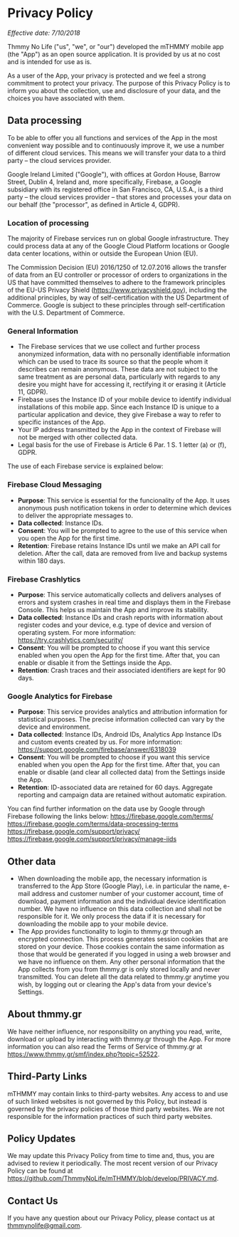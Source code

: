 # Privacy Policy

*Effective date: 7/10/2018*

Thmmy No Life ("us", "we", or "our") developed the mTHMMY mobile app (the "App") as an open source application. It is provided by us at no cost and is intended for use as is.

As a user of the App, your privacy is protected and we feel a strong commitment to protect your privacy. The purpose of this Privacy Policy is to inform you about the collection, use and disclosure of your data, and the choices you have associated with them.

## Data processing

To be able to offer you all functions and services of the App in the most convenient way possible and to continuously improve it, we use a number of different cloud services. This means we will transfer your data to a third party – the cloud services provider.

Google Ireland Limited ("Google"), with offices at Gordon House, Barrow Street, Dublin 4, Ireland and, more specifically, Firebase, a Google subsidiary with its registered office in San Francisco, CA, U.S.A., is a third party – the cloud services provider – that stores and processes your data on our behalf (the "processor", as defined in Article 4, GDPR).

### Location of processing

The majority of Firebase services run on global Google infrastructure. They could process data at any of the Google Cloud Platform locations or Google data center locations, within or outside the European Union (EU).

The Commission Decision (EU) 2016/1250 of 12.07.2016 allows the transfer of data from an EU controller or processor of orders to organizations in the US that have committed themselves to adhere to the framework principles of the EU-US Privacy Shield (https://www.privacyshield.gov), including the additional principles, by way of self-certification with the US Department of Commerce. Google is subject to these principles through self-certification with the U.S. Department of Commerce.

### General Information

* The Firebase services that we use collect and further process anonymized information, data with no personally identifiable information which can be used to trace its source so that the people whom it describes can remain anonymous. These data are not subject to the same treatment as are personal data, particularly with regards to any desire you might have for accessing it, rectifying it or erasing it (Article 11, GDPR).
* Firebase uses the Instance ID of your mobile device to identify individual installations of this mobile app. Since each Instance ID is unique to a particular application and device, they give Firebase a way to refer to specific instances of the App.
* Your IP address transmitted by the App in the context of Firebase will not be merged with other collected data.
* Legal basis for the use of Firebase is Article 6 Par. 1 S. 1 letter (a) or (f), GDPR.

The use of each Firebase service is explained below:

### Firebase Cloud Messaging

* **Purpose**: This service is essential for the funcionality of the App. It uses anonymous push notification tokens in order to determine which devices to deliver the appropriate messages to.
* **Data collected**: Instance IDs.
* **Consent**: You will be prompted to agree to the use of this service when you open the App for the first time.
* **Retention**: Firebase retains Instance IDs until we make an API call for deletion. After the call, data are removed from live and backup systems within 180 days.

### Firebase Crashlytics

* **Purpose**: This service automatically collects and delivers analyses of errors and system crashes in real time and displays them in the Firebase Console. This  helps us maintain the App and improve its stability.
* **Data collected**: Instance IDs and crash reports with information about register codes and your device, e.g. type of device and version of operating system. For more information: https://try.crashlytics.com/security/
* **Consent**: You will be prompted to choose if you want this service enabled when you open the App for the first time. After that, you can enable or disable it from the Settings inside the App.
* **Retention**: Crash traces and their associated identifiers are kept for 90 days.

### Google Analytics for Firebase

* **Purpose**: This service provides analytics and attribution information for statistical purposes. The precise information collected can vary by the device and environment.
* **Data collected**: Instance IDs, Android IDs, Analytics App Instance IDs and custom events created by us. For more information: https://support.google.com/firebase/answer/6318039
* **Consent**: You will be prompted to choose if you want this service enabled when you open the App for the first time. After that, you can enable or disable (and clear all collected data) from the Settings inside the App.
* **Retention**: ID-associated data are retained for 60 days. Aggregate reporting and campaign data are retained without automatic expiration.

You can find further information on the data use by Google through Firebase following the links below:
https://firebase.google.com/terms/
https://firebase.google.com/terms/data-processing-terms
https://firebase.google.com/support/privacy/
https://firebase.google.com/support/privacy/manage-iids

## Other data

*	When downloading the mobile app, the necessary information is transferred to the App Store (Google Play), i.e. in particular the name, e-mail address and customer number of your customer account, time of download, payment information and the individual device identification number. We have no influence on this data collection and shall not be responsible for it. We only process the data if it is necessary for downloading the mobile app to your mobile device.
*	The App provides functionality to login to thmmy.gr through an encrypted connection. This process generates session cookies that are stored on your device. Those cookies contain the same information as those that would be generated if you logged in using a web browser and we have no influence on them. Any other personal information that the App collects from you from thmmy.gr is only stored locally and never transmitted. You can delete all the data related to thmmy.gr anytime you wish, by logging out or clearing the App's data from your device's Settings.

## About thmmy.gr

We have neither influence, nor responsibility on anything you read, write, download or upload by interacting with thmmy.gr through the App. For more information you can also read the Terms of Service of thmmy.gr at https://www.thmmy.gr/smf/index.php?topic=52522.

## Third-Party Links

mTHMMY may contain links to third-party websites. Any access to and use of such linked websites is not governed by this Policy, but instead is governed by the privacy policies of those third party websites. We are not responsible for the information practices of such third party websites.

## Policy Updates

We may update this Privacy Policy from time to time and, thus, you are advised to review it periodically. The most recent version of our Privacy Policy can be found at https://github.com/ThmmyNoLife/mTHMMY/blob/develop/PRIVACY.md.

## Contact Us

If you have any question about our Privacy Policy, please contact us at thmmynolife@gmail.com.

